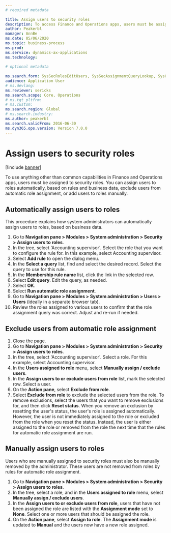 ```yaml
--- 
# required metadata 
 
title: Assign users to security roles
description: To access Finance and Operations apps, users must be assigned to security roles. 
author: Peakerbl
manager: AnnBe 
ms.date: 05/06/2020
ms.topic: business-process 
ms.prod:  
ms.service: dynamics-ax-applications 
ms.technology:  
 
# optional metadata 
 
ms.search.form: SysSecRolesEditUsers, SysSecAssignmentQueryLookup, SysQueryForm, SysSecRoleExcludeUsers   
audience: Application User 
# ms.devlang:  
ms.reviewer: sericks
ms.search.scope: Core, Operations 
# ms.tgt_pltfrm:  
# ms.custom:  
ms.search.region: Global
# ms.search.industry: 
ms.author: peakerbl
ms.search.validFrom: 2016-06-30 
ms.dyn365.ops.version: Version 7.0.0 
---
```

# Assign users to security roles

[!include [banner](../../includes/banner.md)]

To use anything other than common capabilities in Finance and Operations apps, users must be assigned to security roles. You can assign users to roles automatically, based on rules and business data, exclude users from automatic role assignment, or add users to roles manually.

## Automatically assign users to roles
This procedure explains how system administrators can automatically assign users to roles, based on business data. 
1. Go to **Navigation pane > Modules > System administration > Security > Assign users to roles**.
2. In the tree, select 'Accounting supervisor'. Select the role that you want to configure the rule for. In this example, select Accounting supervisor. 
3. Select **Add rule** to open the dialog menu.
4. In the **Select a query** list, find and select the desired record. Select the query to use for this rule.  
5. In the **Membership rule name** list, click the link in the selected row.
6. Select **Edit query**. Edit the query, as needed.  
7. Select **OK**.
8. Select **Run automatic role assignment**.
9. Go to **Navigation pane > Modules > System administration > Users > Users** (ideally in a separate browser tab).
10. Review the roles assigned to various users to confirm that the role assignment query was correct. Adjust and re-run if needed.

## Exclude users from automatic role assignment
1. Close the page.
2. Go to **Navigation pane > Modules > System administration > Security > Assign users to roles**.
3. In the tree, select 'Accounting supervisor'. Select a role. For this example, select Accounting supervisor.  
4. In the **Users assigned to role** menu, select **Manually assign / exclude users**.
5. In the **Assign users to or exclude users from role** list, mark the selected row. Select a user.  
6. On the **Action pane**, select **Exclude from role**.
7. Select **Exclude from role** to exclude the selected users from the role. To remove exclusions, select the users that you want to remove exclusions for, and then click **Reset status**. When you remove an exclusion by resetting the user's status, the user's role is assigned automatically. However, the user is not immediately assigned to the role or excluded from the role when you reset the status. Instead, the user is either assigned to the role or removed from the role the next time that the rules for automatic role assignment are run.  

## Manually assign users to roles
Users who are manually assigned to security roles must also be manually removed by the administrator. These users are not removed from roles by rules for automatic role assignment.

1. Go to **Navigation pane > Modules > System administration > Security > Assign users to roles**.
2. In the tree, select a role, and in the **Users assigned to role** menu, select **Manually assign / exclude users**.
4. In the **Assign users to or exclude users from role**, users that have not been assigned the role are listed with the **Assignment mode** set to **None**. Select one or more users that should be assigned the role.
5. On the **Action pane**, select **Assign to role**. The **Assignment mode** is updated to **Manual** and the users now have a new role assigned.
